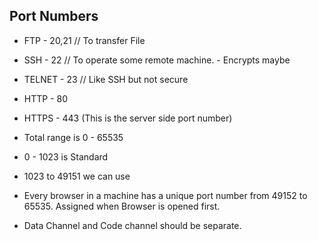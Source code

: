 ## Port Numbers

- FTP - 20,21 // To transfer File
- SSH - 22 // To operate some remote machine. - Encrypts maybe
- TELNET - 23 // Like SSH but not secure
- HTTP - 80
- HTTPS - 443 (This is the server side port number)



- Total range is 0 - 65535
- 0 - 1023 is Standard
- 1023 to 49151 we can use


- Every browser in a machine has a unique port number from 49152 to 65535. Assigned when Browser is opened first.


- Data Channel and Code channel should be separate.